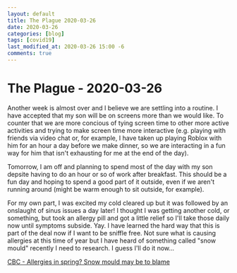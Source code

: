 ```yaml
---
layout: default
title: The Plague 2020-03-26
date: 2020-03-26
categories: [blog]
tags: [covid19]
last_modified_at: 2020-03-26 15:00 -6
comments: true
---
```


# The Plague - 2020-03-26

Another week is almost over and I believe we are settling into a routine. I have accepted that my son will be on screens more than we would like. To counter that we are more concious of tying screen time to other more active activities and trying to make screen time more interactive (e.g. playing with friends via video chat or, for example, I have taken up playing Roblox with him for an hour a day before we make dinner,  so we are interacting in a fun way for him that isn't exhausting for me at the end of the day).

Tomorrow, I am off and planning to spend most of the day with my son depsite having to do an hour or so of work after breakfast. This should be a fun day and hoping to spend a good part of it outside, even if we aren't running around (might be warm enough to sit outside, for example).

For my own part, I was excited my cold cleared up but it was followed by an onslaught of sinus issues a day later! I thought I was getting another cold, or something, but took an allergy pill and got a little relief so I'll take those daily now until symptoms subside. Yay. I have learned the hard way that this is part of the deal now if I want to be sniffle free. Not sure what is causing allergies at this time of year but I have heard of something called "snow mould" recently I need to research. I guess I'll do it now...

[CBC - Allergies in spring? Snow mould may be to blame](https://www.cbc.ca/news/health/allergies-in-spring-snow-mould-may-be-to-blame-1.3001356)


